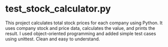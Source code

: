 # test_stock_calculator.py
This project calculates total stock prices for each company using Python. It uses company stock and price data, calculates the value, and prints the result. I used object-oriented programming and added simple test cases using unittest. Clean and easy to understand.
